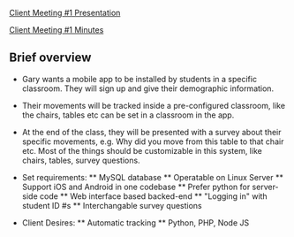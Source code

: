 [Client Meeting #1 Presentation](https://docs.google.com/presentation/d/1B2FqyzIYeqdcNNwkaQkZFT_6lknN2ua5CaFp0wX5N0A/edit#slide=id.p)

[Client Meeting #1 Minutes](https://docs.google.com/document/d/19V_oVq57zbx2RUjroK89Ok1RTQhPDSYNuMSrUVdH1W0/edit#heading=h.6wnytnlzzfoq)

## Brief overview
* Gary wants a mobile app to be installed by students in a specific classroom. They will sign up and give their demographic information. 
* Their movements will be tracked inside a pre-configured classroom, like the chairs, tables etc can be set in a classroom in the app.

* At the end of the class, they will be presented with a survey about their specific movements, e.g. Why did you move 
from this table to that chair etc. Most of the things should be customizable in this system, like chairs, tables, survey questions.

* Set requirements:
  ** MySQL database
  ** Operatable on Linux Server
  ** Support iOS and Android in one codebase
  ** Prefer python for server-side code
  ** Web interface based backed-end
  ** "Logging in" with student ID #s
  ** Interchangable survey questions

* Client Desires:
 ** Automatic tracking
 ** Python, PHP, Node JS
